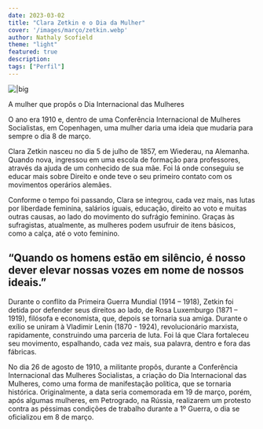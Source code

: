 ```yaml
---
date: 2023-03-02
title: "Clara Zetkin e o Dia da Mulher"
cover: '/images/março/zetkin.webp'
author: Nathaly Scofield
theme: "light"
featured: true
description: 
tags: ["Perfil"]
---
```

![|big](/images/março/zetkin.webp)

A mulher que propôs o Dia Internacional das Mulheres

O ano era 1910 e, dentro de uma Conferência Internacional de Mulheres Socialistas, em Copenhagen, uma mulher daria uma ideia que mudaria para sempre o dia 8 de março.

Clara Zetkin nasceu no dia 5 de julho de 1857, em Wiederau, na Alemanha. Quando nova, ingressou em uma escola de formação para professores, através da ajuda de um conhecido de sua mãe. Foi lá onde conseguiu se educar mais sobre Direito e onde teve o seu primeiro contato com os movimentos operários alemães.

Conforme o tempo foi passando, Clara se integrou, cada vez mais, nas lutas por liberdade feminina, salários iguais, educação, direito ao voto e muitas outras causas, ao lado do movimento do sufrágio feminino. Graças às sufragistas, atualmente, as mulheres podem usufruir de itens básicos, como a calça, até o voto feminino.

## “Quando os homens estão em silêncio, é nosso dever elevar nossas vozes em nome de nossos ideais.”

Durante o conflito da Primeira Guerra Mundial (1914 – 1918), Zetkin foi detida por defender seus direitos ao lado, de Rosa Luxemburgo (1871 – 1919), filósofa e economista, que, depois se tornaria sua amiga. Durante o exílio se uniram à Vladimir Lenin (1870 - 1924), revolucionário marxista, rapidamente, construindo uma parceria de luta. Foi lá que Clara fortaleceu seu movimento, espalhando, cada vez mais, sua palavra, dentro e fora das fábricas.

No dia 26 de agosto de 1910, a militante propôs, durante a Conferência Internacional das Mulheres Socialistas, a criação do Dia Internacional das Mulheres, como uma forma de manifestação política, que se tornaria histórica. Originalmente, a data seria comemorada em 19 de março, porém, após algumas mulheres, em Petrogrado, na Rússia, realizarem um protesto contra as péssimas condições de trabalho durante a 1º Guerra, o dia se oficializou em 8 de março.